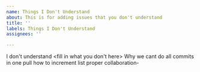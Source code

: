 ```yaml
---
name: Things I Don't Understand
about: This is for adding issues that you don't understand
title: ''
labels: Things I Don't Understand
assignees: ''

---
```


I don't understand <fill in what you don't here>
Why we cant do all commits in one pull
how to increment list
proper collaboration-